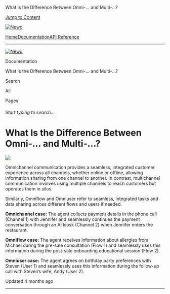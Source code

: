 What Is the Difference Between Omni-… and Multi-…?

[Jump to Content](#content)

[![Newo](https://files.readme.io/895bdeef8322f081f6d0f4507a17e414930dfddfddf1de452f458dc00698ca84-small-svgviewer-png-output_9.png)](/)

[Home](/)[Documentation](/docs)[API Reference](/reference)

* * *

[![Newo](https://files.readme.io/895bdeef8322f081f6d0f4507a17e414930dfddfddf1de452f458dc00698ca84-small-svgviewer-png-output_9.png)](/)

Documentation

What Is the Difference Between Omni-… and Multi-…?

Search

All

Pages

###### Start typing to search…

# What Is the Difference Between Omni-… and Multi-…?

![](https://files.readme.io/a7f4530-DALLE_2024-03-04_15.19.57_-_Create_a_completely_text-free_visual_minimalistic_graphic_illustration_that_clearly_differentiates_the_concepts_of_Omnichannel_Omniflow_and_Omnius.webp)

Omnichannel communication provides a seamless, integrated customer experience across all channels, whether online or offline, allowing information sharing from one channel to another. In contrast, multichannel communication involves using multiple channels to reach customers but operates them in silos.

Similarly, Omniflow and Omniuser refer to seamless, integrated tasks and data sharing across different flows and users if needed.

**Omnichannel case:** The agent collects payment details in the phone call (Channel 1) with Jennifer and seamlessly continues the payment conversation through an AI kiosk (Channel 2) when Jennifer enters the restaurant.

**Omniflow case:** The agent receives information about allergies from Michael during the pre-sale consultation (Flow 1) and seamlessly uses this information during the post-sale onboarding educational session (Flow 2).

**Omniuser case:** The agent agrees on birthday party preferences with Steven (User 1) and seamlessly uses this information during the follow-up call with Steven’s wife, Andy (User 2).

Updated 4 months ago

* * *
